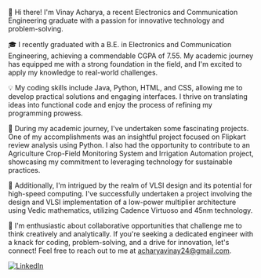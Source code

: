 👋 Hi there! I'm Vinay Acharya, a recent Electronics and Communication Engineering graduate with a passion for innovative technology and problem-solving.

🎓 I recently graduated with a B.E. in Electronics and Communication Engineering, achieving a commendable CGPA of 7.55. My academic journey has equipped me with a strong foundation in the field, and I'm excited to apply my knowledge to real-world challenges.

💡 My coding skills include Java, Python, HTML, and CSS, allowing me to develop practical solutions and engaging interfaces. I thrive on translating ideas into functional code and enjoy the process of refining my programming prowess.

🚀 During my academic journey, I've undertaken some fascinating projects. One of my accomplishments was an insightful project focused on Flipkart review analysis using Python. I also had the opportunity to contribute to an Agriculture Crop-Field Monitoring System and Irrigation Automation project, showcasing my commitment to leveraging technology for sustainable practices.

🔌 Additionally, I'm intrigued by the realm of VLSI design and its potential for high-speed computing. I've successfully undertaken a project involving the design and VLSI implementation of a low-power multiplier architecture using Vedic mathematics, utilizing Cadence Virtuoso and 45nm technology.

🤝 I'm enthusiastic about collaborative opportunities that challenge me to think creatively and analytically. If you're seeking a dedicated engineer with a knack for coding, problem-solving, and a drive for innovation, let's connect! Feel free to reach out to me at [acharyavinay24@gmail.com](mailto:acharyavinay24@gmail.com).

[![LinkedIn](https://img.shields.io/badge/LinkedIn-Connect-blue?style=flat-square&logo=linkedin&logoColor=white&link=https://www.linkedin.com/in/vinayacharya24)](https://www.linkedin.com/in/vinayacharya24)

